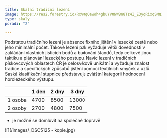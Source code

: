 ```yaml
---
title: Skalní tradiční lezení
image: https://res2.forestry.io/RxV8qOawoh4gbuYV0NWBn8Tz4I_E3yqRixqSMQ1wW4k/fit/512/512/sm/0/aHR0cHM6Ly9hcHAu/Zm9yZXN0cnkuaW8v/cmFpbHMvYWN0aXZl/X3N0b3JhZ2UvYmxv/YnMvZXlKZmNtRnBi/SE1pT25zaWJXVnpj/MkZuWlNJNklrSkJh/SEJDUkZaaU1sRkZQ/U0lzSW1WNGNDSTZi/blZzYkN3aWNIVnlJ/am9pWW14dllsOXBa/Q0o5ZlE9PS0tMjE2/NzhlNjRlYzY2YWYx/NWQzYTNiYzlmNDRk/ZjIzYjJkODA0YTgy/Mi8yLmpwZw
type: skaly
poradi: "2"

---
```

Podstatou tradičního lezení je absence fixního jištění v lezecké cestě nebo jeho minimální počet. Takové lezení pak vyžaduje větší dovednosti v zakládání vlastních jisticích bodů a budování štandů, tedy celkově jinou taktiku a plánování lezeckého postupu. Navíc lezení v tradičních pískovcových oblastech ČR je celosvětově unikátní a vyžaduje znalost tradice a specifických způsobů jištění pomocí textilních smyček a uzlů. Saská klasifikační stupnice představuje zvláštní kategorii hodnocení horolezeckého výstupu.

|  | 1 den | 2 dny | 3 dny |
| --- | --- | --- | --- |
| 1 osoba | 4700 | 8500 | 13000 |
| 2 osoby | 2700 | 4800 | 7500 |

* je možné se domluvit na společné dopravě

![](/images/_DSC5125 - kopie.jpg)